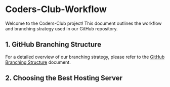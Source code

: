 # Coders-Club-Workflow

Welcome to the Coders-Club project! This document outlines the workflow and branching strategy used in our GitHub repository.

## 1. GitHub Branching Structure

For a detailed overview of our branching strategy, please refer to the [GitHub Branching Structure](./GIT-HUB-Branches.md) document.

## 2. Choosing the Best Hosting Server
